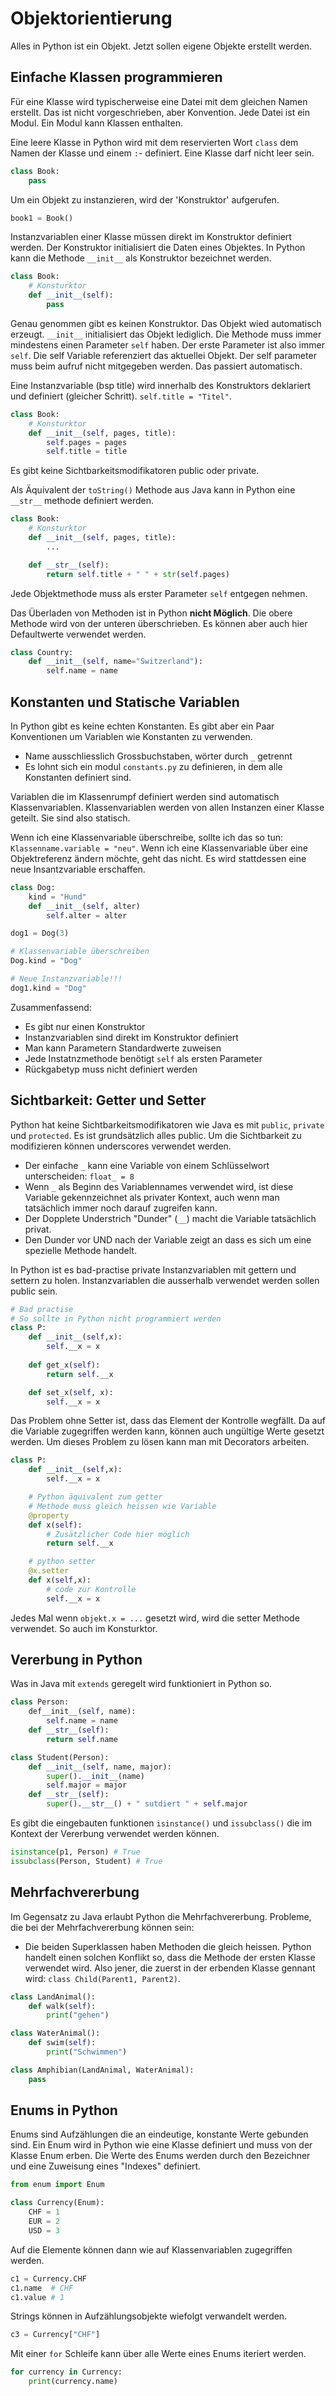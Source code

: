 # Objektorientierung

Alles in Python ist ein Objekt.
Jetzt sollen eigene Objekte erstellt werden.

## Einfache Klassen programmieren

Für eine Klasse wird typischerweise eine Datei mit dem gleichen Namen erstellt.
Das ist nicht vorgeschrieben, aber Konvention.
Jede Datei ist ein Modul.
Ein Modul kann Klassen enthalten.

Eine leere Klasse in Python wird mit dem reservierten Wort `class` dem Namen der Klasse und einem `:`- definiert.
Eine Klasse darf nicht leer sein.

```python
class Book:
	pass
```

Um ein Objekt zu instanzieren, wird der 'Konstruktor' aufgerufen.

```python
book1 = Book()
```

Instanzvariablen einer Klasse müssen direkt im Konstruktor definiert werden.
Der Konstruktor initialisiert die Daten eines Objektes.
In Python kann die Methode `__init__` als Konstruktor bezeichnet werden.

```python
class Book:
	# Konsturktor
	def __init__(self):
		pass
```

Genau genommen gibt es keinen Konstruktor.
Das Objekt wied automatisch erzeugt.
`__init__` initialisiert das Objekt lediglich.
Die Methode muss immer mindestens einen Parameter `self` haben.
Der erste Parameter ist also immer `self`.
Die self Variable referenziert das aktuellei Objekt.
Der self parameter muss beim aufruf nicht mitgegeben werden.
Das passiert automatisch.

Eine Instanzvariable (bsp title) wird innerhalb des Konstruktors deklariert und definiert (gleicher Schritt).
`self.title = "Titel"`.

```python
class Book:
	# Konsturktor
	def __init__(self, pages, title):
		self.pages = pages
		self.title = title
```

Es gibt keine Sichtbarkeitsmodifikatoren public oder private.

Als Äquivalent der `toString()` Methode aus Java kann in Python eine `__str__` methode definiert werden.

```python
class Book:
	# Konsturktor
	def __init__(self, pages, title):
		...

	def __str__(self):
		return self.title + " " + str(self.pages)
```

Jede Objektmethode muss als erster Parameter `self` entgegen nehmen.

Das Überladen von Methoden ist in Python **nicht Möglich**.
Die obere Methode wird von der unteren überschrieben.
Es können aber auch hier Defaultwerte verwendet werden.

```python
class Country:
	def __init__(self, name="Switzerland"):
		self.name = name
```

## Konstanten und Statische Variablen

In Python gibt es keine echten Konstanten.
Es gibt aber ein Paar Konventionen um Variablen wie Konstanten zu verwenden.

- Name ausschliesslich Grossbuchstaben, wörter durch `_` getrennt
- Es lohnt sich ein modul `constants.py` zu definieren, in dem alle Konstanten definiert sind.

Variablen die im Klassenrumpf definiert werden sind automatisch Klassenvariablen.
Klassenvariablen werden von allen Instanzen einer Klasse geteilt.
Sie sind also statisch.

Wenn ich eine Klassenvariable überschreibe, sollte ich das so tun: `Klassenname.variable = "neu"`.
Wenn ich eine Klassenvariable über eine Objektreferenz ändern möchte, geht das nicht.
Es wird stattdessen eine neue Insantzvariable erschaffen.

```python
class Dog:
	kind = "Hund"
	def __init__(self, alter)
		self.alter = alter

dog1 = Dog(3)

# Klassenvariable überschreiben
Dog.kind = "Dog"

# Neue Instanzvariable!!!
dog1.kind = "Dog"
```

Zusammenfassend:

- Es gibt nur einen Konstruktor
- Instanzvariablen sind direkt im Konstruktor definiert
- Man kann Parametern Standardwerte zuweisen
- Jede Instatnzmethode benötigt `self` als ersten Parameter
- Rückgabetyp muss nicht definiert werden

## Sichtbarkeit: Getter und Setter

Python hat keine Sichtbarkeitsmodifikatoren wie Java es mit `public`, `private` und `protected`.
Es ist grundsätzlich alles public.
Um die Sichtbarkeit zu modifizieren können underscores verwendet werden.

- Der einfache `_` kann eine Variable von einem Schlüsselwort unterscheiden: `float_ = 8`
- Wenn `_` als Beginn des Variablennames verwendet wird, ist diese Variable gekennzeichnet als privater Kontext, auch wenn man tatsächlich immer noch darauf zugreifen kann.
- Der Dopplete Understrich "Dunder" (`__`) macht die Variable tatsächlich privat.
- Den Dunder vor UND nach der Variable zeigt an dass es sich um eine spezielle Methode handelt.

In Python ist es bad-practise private Instanzvariablen mit gettern und settern zu holen.
Instanzvariablen die ausserhalb verwendet werden sollen public sein.

```python
# Bad practise
# So sollte in Python nicht programmiert werden
class P:
	def __init__(self,x):
		self.__x = x
	
	def get_x(self):
		return self.__x

	def set_x(self, x):
		self.__x = x
```

Das Problem ohne Setter ist, dass das Element der Kontrolle wegfällt.
Da auf die Variable zugegriffen werden kann, können auch ungültige Werte gesetzt werden.
Um dieses Problem zu lösen kann man mit Decorators arbeiten.

```python
class P:
	def __init__(self,x):
		self.__x = x

	# Python äquivalent zum getter
	# Methode muss gleich heissen wie Variable
	@property
	def x(self):
		# Zusätzlicher Code hier möglich
		return self.__x

	# python setter
	@x.setter 
	def x(self,x):
		# code zur Kontrolle
		self.__x = x
```

Jedes Mal wenn `objekt.x = ...` gesetzt wird, wird die setter Methode verwendet.
So auch im Konsturktor.

## Vererbung in Python

Was in Java mit `extends` geregelt wird funktioniert in Python so.

```python
class Person:
	def__init__(self, name):
		self.name = name
	def __str__(self):
		return self.name

class Student(Person):
	def __init__(self, name, major):
		super().__init__(name)
		self.major = major
	def __str__(self):
		super().__str__() + " sutdiert " + self.major
```

Es gibt die eingebauten funktionen `isinstance()` und `issubclass()` die im Kontext der Vererbung verwendet werden können.

```python
isinstance(p1, Person) # True
issubclass(Person, Student) # True
```

## Mehrfachvererbung

Im Gegensatz zu Java erlaubt Python die Mehrfachvererbung.
Probleme, die bei der Mehrfachvererbung können sein:

- Die beiden Superklassen haben Methoden die gleich heissen. Python handelt einen solchen Konflikt so, dass die Methode der ersten Klasse verwendet wird. Also jener, die zuerst in der erbenden Klasse gennant wird: `class Child(Parent1, Parent2)`.

```python
class LandAnimal():
	def walk(self):
		print("gehen")

class WaterAnimal():
	def swim(self):
		print("Schwimmen")

class Amphibian(LandAnimal, WaterAnimal):
	pass
```

## Enums in Python

Enums sind Aufzählungen die an eindeutige, konstante Werte gebunden sind.
Ein Enum wird in Python wie eine Klasse definiert und muss von der Klasse Enum erben.
Die Werte des Enums werden durch den Bezeichner und eine Zuweisung eines "Indexes" definiert.

```python
from enum import Enum

class Currency(Enum):
	CHF = 1
	EUR = 2
	USD = 3
```

Auf die Elemente können dann wie auf Klassenvariablen zugegriffen werden.

```python
c1 = Currency.CHF
c1.name  # CHF
c1.value # 1
```

Strings können in Aufzählungsobjekte wiefolgt verwandelt werden.

```python
c3 = Currency["CHF"]
```

Mit einer `for` Schleife kann über alle Werte eines Enums iteriert werden.

```python
for currency in Currency:
	print(currency.name)
```

